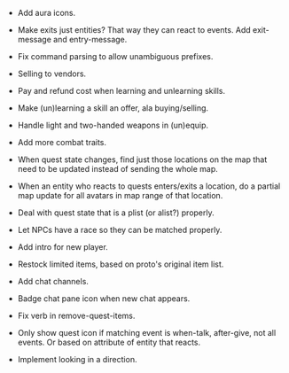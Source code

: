 * Add aura icons.

* Make exits just entities? That way they can react to events. Add exit-message
  and entry-message.

* Fix command parsing to allow unambiguous prefixes.

* Selling to vendors.

* Pay and refund cost when learning and unlearning skills.

* Make (un)learning a skill an offer, ala buying/selling.

* Handle light and two-handed weapons in (un)equip.

* Add more combat traits.

* When quest state changes, find just those locations on the map that need
  to be updated instead of sending the whole map.

* When an entity who reacts to quests enters/exits a location, do a partial map
  update for all avatars in map range of that location.

* Deal with quest state that is a plist (or alist?) properly.

* Let NPCs have a race so they can be matched properly.

* Add intro for new player.

* Restock limited items, based on proto's original item list.

* Add chat channels.

* Badge chat pane icon when new chat appears.

* Fix verb in remove-quest-items.

* Only show quest icon if matching event is when-talk, after-give, not all
  events. Or based on attribute of entity that reacts.

* Implement looking in a direction.
